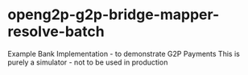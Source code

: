 # openg2p-g2p-bridge-mapper-resolve-batch
Example Bank Implementation - to demonstrate G2P Payments
This is purely a simulator - not to be used in production
